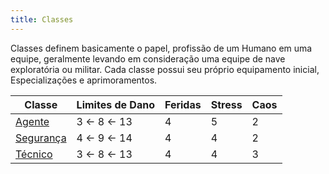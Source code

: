 ```yaml
---
title: Classes
---
```


Classes definem basicamente o papel, profissão de um Humano em uma equipe, geralmente levando em consideração uma equipe de nave exploratória ou militar. Cada classe possui seu próprio equipamento inicial, Especializações e aprimoramentos.

| Classe                     | Limites de Dano | Feridas | Stress | Caos |
| -------------------------- | --------------- | ------- | ------ | ---- |
| [Agente](./agent.md)       | 3 <- 8 <- 13    | 4       | 5      | 2    |
| [Segurança](./security.md) | 4 <- 9 <- 14    | 4       | 4      | 2    |
| [Técnico](./technician.md) | 3 <- 8 <- 13    | 4       | 4      | 3    |
<!-- 
<table>
    <thead>
        <tr>
            <th>Classe</th>
            <th>Especialização</th>
            <th>Equipamentos Principais</th>
            <th>Função</th>
        </tr>
    </thead>
    <tbody>
        <tr>
            <td rowspan=3>Agente</td>
            <td>Capitão</td>
            <td>Neurotransmissor</td>
            <td>Suporte, proteção de equipe, controle estratégico, manipulação.</td>
        </tr>
         <tr>
            <td>Piloto</td>
            <td>Planador de Combate</td>
            <td>Combate curta a média distância, mobilidade, condução de veículos ou criaturas.</td>
        </tr>
         <tr>
            <td>Chef</td>
            <td>Cutelo do Chef e Mixer-Gun</td>
            <td>Suporte, Combate curta a média distância, controle de grupo, caça e alimentação especial.</td>
        </tr>
        <tr>
            <td rowspan=3>Segurança</td>
            <td>Soldado</td>
            <td>3 Armas</td>
            <td>Combate média a longa distância.</td>
        </tr>
        <tr>
            <td>Batedor</td>
            <td>2 Armas</td>
            <td>Combate curta a média distância, infiltração e ataques silenciosos.</td>
        </tr>
        <tr>
            <td>Brutamonte</td>
            <td>2 Armas</td>
            <td>Combate curta distância, suporte, linha de frente, proteção, ataques em área.</td>
        </tr>        
        <tr>
            <td rowspan=2>Técnico</td>
            <td>Cientista</td>
            <td>Omni-Gun e Laboratório Móvel</td>
            <td>Suporte, ataques químicos, atendimento médico.</td>
        </tr>
        <tr>
            <td>Engenheiro</td>
            <td>TODO arma, Drone de Combate e Forja Móvel</td>
            <td>Suporte, conserto de equipamentos, manipulação de construtos.</td>
        </tr>        
    </tbody>
</table> -->
